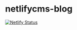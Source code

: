 # netlifycms-blog

[![Netlify Status](https://api.netlify.com/api/v1/badges/8c5f0a0f-52d5-47fa-96c2-149edc07aef1/deploy-status)](https://app.netlify.com/sites/next-netlifycms-blog/deploys)
